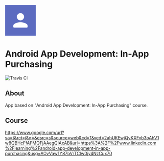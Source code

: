 <img src="media/logo/ic_app.png" height="100px" />

Android App Development: In-App Purchasing
=============

![Travis CI](https://img.shields.io/travis/fartem/android-in-app-purchasing)

About
-------------

App based on "Android App Development: In-App Purchasing" course.

Course
-------------

https://www.google.com/url?sa=t&rct=j&q=&esrc=s&source=web&cd=1&ved=2ahUKEwjQyKXFyb3oAhV1w8QBHcFfAFMQFjAAegQIAxAB&url=https%3A%2F%2Fwww.linkedin.com%2Flearning%2Fandroid-app-development-in-app-purchasing&usg=AOvVaw1Y87bVrTClw0jy4NzCux70
